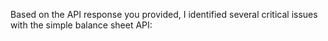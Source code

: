 Based on the API response you provided, I identified several critical issues with the simple balance sheet API:
